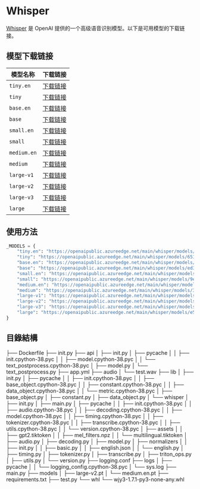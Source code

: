 # Whisper  
  
[Whisper](https://github.com/openai/whisper/tree/main) 是 OpenAI 提供的一个高级语音识别模型。以下是可用模型的下载链接。  
  
## 模型下载链接  
  
| 模型名称      | 下载链接                                                                                                                             |  
|---------------|--------------------------------------------------------------------------------------------------------------------------------------|  
| `tiny.en`     | [下载链接](https://openaipublic.azureedge.net/main/whisper/models/d3dd57d32accea0b295c96e26691aa14d8822fac7d9d27d5dc00b4ca2826dd03/tiny.en.pt)     |  
| `tiny`        | [下载链接](https://openaipublic.azureedge.net/main/whisper/models/65147644a518d12f04e32d6f3b26facc3f8dd46e5390956a9424a650c0ce22b9/tiny.pt)        |  
| `base.en`     | [下载链接](https://openaipublic.azureedge.net/main/whisper/models/25a8566e1d0c1e2231d1c762132cd20e0f96a85d16145c3a00adf5d1ac670ead/base.en.pt)     |  
| `base`        | [下载链接](https://openaipublic.azureedge.net/main/whisper/models/ed3a0b6b1c0edf879ad9b11b1af5a0e6ab5db9205f891f668f8b0e6c6326e34e/base.pt)        |  
| `small.en`    | [下载链接](https://openaipublic.azureedge.net/main/whisper/models/f953ad0fd29cacd07d5a9eda5624af0f6bcf2258be67c92b79389873d91e0872/small.en.pt)    |  
| `small`       | [下载链接](https://openaipublic.azureedge.net/main/whisper/models/9ecf779972d90ba49c06d968637d720dd632c55bbf19d441fb42bf17a411e794/small.pt)       |  
| `medium.en`   | [下载链接](https://openaipublic.azureedge.net/main/whisper/models/d7440d1dc186f76616474e0ff0b3b6b879abc9d1a4926b7adfa41db2d497ab4f/medium.en.pt)   |  
| `medium`      | [下载链接](https://openaipublic.azureedge.net/main/whisper/models/345ae4da62f9b3d59415adc60127b97c714f32e89e936602e85993674d08dcb1/medium.pt)      |  
| `large-v1`    | [下载链接](https://openaipublic.azureedge.net/main/whisper/models/e4b87e7e0bf463eb8e6956e646f1e277e901512310def2c24bf0e11bd3c28e9a/large-v1.pt)    |  
| `large-v2`    | [下载链接](https://openaipublic.azureedge.net/main/whisper/models/81f7c96c852ee8fc832187b0132e569d6c3065a3252ed18e56effd0b6a73e524/large-v2.pt)    |  
| `large-v3`    | [下载链接](https://openaipublic.azureedge.net/main/whisper/models/e5b1a55b89c1367dacf97e3e19bfd829a01529dbfdeefa8caeb59b3f1b81dadb/large-v3.pt)    |  
| `large`       | [下载链接](https://openaipublic.azureedge.net/main/whisper/models/e5b1a55b89c1367dacf97e3e19bfd829a01529dbfdeefa8caeb59b3f1b81dadb/large-v3.pt)    |  
  
## 使用方法  
  
```python  
_MODELS = {  
    "tiny.en": "https://openaipublic.azureedge.net/main/whisper/models/d3dd57d32accea0b295c96e26691aa14d8822fac7d9d27d5dc00b4ca2826dd03/tiny.en.pt",  
    "tiny": "https://openaipublic.azureedge.net/main/whisper/models/65147644a518d12f04e32d6f3b26facc3f8dd46e5390956a9424a650c0ce22b9/tiny.pt",  
    "base.en": "https://openaipublic.azureedge.net/main/whisper/models/25a8566e1d0c1e2231d1c762132cd20e0f96a85d16145c3a00adf5d1ac670ead/base.en.pt",  
    "base": "https://openaipublic.azureedge.net/main/whisper/models/ed3a0b6b1c0edf879ad9b11b1af5a0e6ab5db9205f891f668f8b0e6c6326e34e/base.pt",  
    "small.en": "https://openaipublic.azureedge.net/main/whisper/models/f953ad0fd29cacd07d5a9eda5624af0f6bcf2258be67c92b79389873d91e0872/small.en.pt",  
    "small": "https://openaipublic.azureedge.net/main/whisper/models/9ecf779972d90ba49c06d968637d720dd632c55bbf19d441fb42bf17a411e794/small.pt",  
    "medium.en": "https://openaipublic.azureedge.net/main/whisper/models/d7440d1dc186f76616474e0ff0b3b6b879abc9d1a4926b7adfa41db2d497ab4f/medium.en.pt",  
    "medium": "https://openaipublic.azureedge.net/main/whisper/models/345ae4da62f9b3d59415adc60127b97c714f32e89e936602e85993674d08dcb1/medium.pt",  
    "large-v1": "https://openaipublic.azureedge.net/main/whisper/models/e4b87e7e0bf463eb8e6956e646f1e277e901512310def2c24bf0e11bd3c28e9a/large-v1.pt",  
    "large-v2": "https://openaipublic.azureedge.net/main/whisper/models/81f7c96c852ee8fc832187b0132e569d6c3065a3252ed18e56effd0b6a73e524/large-v2.pt",  
    "large-v3": "https://openaipublic.azureedge.net/main/whisper/models/e5b1a55b89c1367dacf97e3e19bfd829a01529dbfdeefa8caeb59b3f1b81dadb/large-v3.pt",  
    "large": "https://openaipublic.azureedge.net/main/whisper/models/e5b1a55b89c1367dacf97e3e19bfd829a01529dbfdeefa8caeb59b3f1b81dadb/large-v3.pt",  
}
```

## 目錄結構  
  
├── Dockerfile
├── init.py
├── api
│ ├── init.py
│ ├── pycache
│ │ ├── init.cpython-38.pyc
│ │ ├── model.cpython-38.pyc
│ │ └── text_postprocess.cpython-38.pyc
│ ├── model.py
│ └── text_postprocess.py
├── app.yml
├── audio
│ └── test.wav
├── lib
│ ├── init.py
│ ├── pycache
│ │ ├── init.cpython-38.pyc
│ │ ├── base_object.cpython-38.pyc
│ │ ├── constant.cpython-38.pyc
│ │ ├── data_object.cpython-38.pyc
│ │ └── metric.cpython-38.pyc
│ ├── base_object.py
│ ├── constant.py
│ ├── data_object.py
│ └── whisper
│ ├── init.py
│ ├── main.py
│ ├── pycache
│ │ ├── init.cpython-38.pyc
│ │ ├── audio.cpython-38.pyc
│ │ ├── decoding.cpython-38.pyc
│ │ ├── model.cpython-38.pyc
│ │ ├── timing.cpython-38.pyc
│ │ ├── tokenizer.cpython-38.pyc
│ │ ├── transcribe.cpython-38.pyc
│ │ ├── utils.cpython-38.pyc
│ │ └── version.cpython-38.pyc
│ ├── assets
│ │ ├── gpt2.tiktoken
│ │ ├── mel_filters.npz
│ │ └── multilingual.tiktoken
│ ├── audio.py
│ ├── decoding.py
│ ├── model.py
│ ├── normalizers
│ │ ├── init.py
│ │ ├── basic.py
│ │ ├── english.json
│ │ └── english.py
│ ├── timing.py
│ ├── tokenizer.py
│ ├── transcribe.py
│ ├── triton_ops.py
│ ├── utils.py
│ └── version.py
├── logging.conf
├── logs
│ ├── pycache
│ │ └── logging_config.cpython-38.pyc
│ └── sys.log
├── main.py
├── models
│ ├── large-v2.pt
│ └── medium.en.pt
├── requirements.txt
├── test.py
└── whl
└── wjy3-1.7.1-py3-none-any.whl

